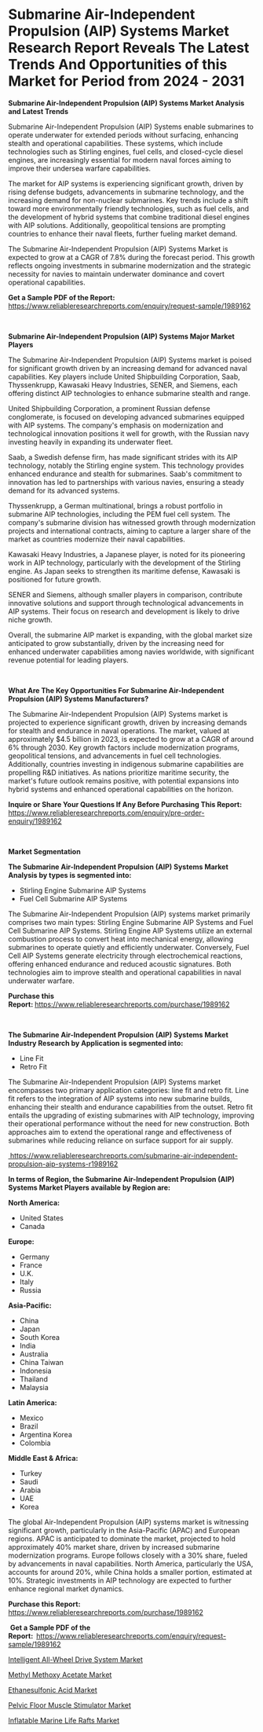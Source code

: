 <p><h1>Submarine Air-Independent Propulsion (AIP) Systems Market Research Report Reveals The Latest Trends And Opportunities of this Market for Period from 2024 - 2031</h1></p><p><strong>Submarine Air-Independent Propulsion (AIP) Systems Market Analysis and Latest Trends</strong></p>
<p><p>Submarine Air-Independent Propulsion (AIP) Systems enable submarines to operate underwater for extended periods without surfacing, enhancing stealth and operational capabilities. These systems, which include technologies such as Stirling engines, fuel cells, and closed-cycle diesel engines, are increasingly essential for modern naval forces aiming to improve their undersea warfare capabilities.</p><p>The market for AIP systems is experiencing significant growth, driven by rising defense budgets, advancements in submarine technology, and the increasing demand for non-nuclear submarines. Key trends include a shift toward more environmentally friendly technologies, such as fuel cells, and the development of hybrid systems that combine traditional diesel engines with AIP solutions. Additionally, geopolitical tensions are prompting countries to enhance their naval fleets, further fueling market demand. </p><p>The Submarine Air-Independent Propulsion (AIP) Systems Market is expected to grow at a CAGR of 7.8% during the forecast period. This growth reflects ongoing investments in submarine modernization and the strategic necessity for navies to maintain underwater dominance and covert operational capabilities.</p></p>
<p><strong>Get a Sample PDF of the Report:&nbsp;</strong> <a href="https://www.reliableresearchreports.com/enquiry/request-sample/1989162?utm_campaign=11&utm_medium=2&utm_source=Github&utm_content=ia&utm_term=04112024&utm_id=submarine-air-independent-propulsion-aip-systems">https://www.reliableresearchreports.com/enquiry/request-sample/1989162</a></p>
<p>&nbsp;</p>
<p><strong>Submarine Air-Independent Propulsion (AIP) Systems Major Market Players</strong></p>
<p><p>The Submarine Air-Independent Propulsion (AIP) Systems market is poised for significant growth driven by an increasing demand for advanced naval capabilities. Key players include United Shipbuilding Corporation, Saab, Thyssenkrupp, Kawasaki Heavy Industries, SENER, and Siemens, each offering distinct AIP technologies to enhance submarine stealth and range.</p><p>United Shipbuilding Corporation, a prominent Russian defense conglomerate, is focused on developing advanced submarines equipped with AIP systems. The company's emphasis on modernization and technological innovation positions it well for growth, with the Russian navy investing heavily in expanding its underwater fleet.</p><p>Saab, a Swedish defense firm, has made significant strides with its AIP technology, notably the Stirling engine system. This technology provides enhanced endurance and stealth for submarines. Saab's commitment to innovation has led to partnerships with various navies, ensuring a steady demand for its advanced systems.</p><p>Thyssenkrupp, a German multinational, brings a robust portfolio in submarine AIP technologies, including the PEM fuel cell system. The company's submarine division has witnessed growth through modernization projects and international contracts, aiming to capture a larger share of the market as countries modernize their naval capabilities.</p><p>Kawasaki Heavy Industries, a Japanese player, is noted for its pioneering work in AIP technology, particularly with the development of the Stirling engine. As Japan seeks to strengthen its maritime defense, Kawasaki is positioned for future growth.</p><p>SENER and Siemens, although smaller players in comparison, contribute innovative solutions and support through technological advancements in AIP systems. Their focus on research and development is likely to drive niche growth.</p><p>Overall, the submarine AIP market is expanding, with the global market size anticipated to grow substantially, driven by the increasing need for enhanced underwater capabilities among navies worldwide, with significant revenue potential for leading players.</p></p>
<p>&nbsp;</p>
<p><strong>What Are The Key Opportunities For Submarine Air-Independent Propulsion (AIP) Systems Manufacturers?</strong></p>
<p><p>The Submarine Air-Independent Propulsion (AIP) Systems market is projected to experience significant growth, driven by increasing demands for stealth and endurance in naval operations. The market, valued at approximately $4.5 billion in 2023, is expected to grow at a CAGR of around 6% through 2030. Key growth factors include modernization programs, geopolitical tensions, and advancements in fuel cell technologies. Additionally, countries investing in indigenous submarine capabilities are propelling R&D initiatives. As nations prioritize maritime security, the market's future outlook remains positive, with potential expansions into hybrid systems and enhanced operational capabilities on the horizon.</p></p>
<p><strong>Inquire or Share Your Questions If Any Before Purchasing This Report:</strong> <a href="https://www.reliableresearchreports.com/enquiry/pre-order-enquiry/1989162?utm_campaign=11&utm_medium=2&utm_source=Github&utm_content=ia&utm_term=04112024&utm_id=submarine-air-independent-propulsion-aip-systems">https://www.reliableresearchreports.com/enquiry/pre-order-enquiry/1989162</a></p>
<p>&nbsp;</p>
<p><strong>Market Segmentation</strong></p>
<p><strong>The Submarine Air-Independent Propulsion (AIP) Systems Market Analysis by types is segmented into:</strong></p>
<p><ul><li>Stirling Engine Submarine AIP Systems</li><li>Fuel Cell Submarine AIP Systems</li></ul></p>
<p><p>The Submarine Air-Independent Propulsion (AIP) systems market primarily comprises two main types: Stirling Engine Submarine AIP Systems and Fuel Cell Submarine AIP Systems. Stirling Engine AIP Systems utilize an external combustion process to convert heat into mechanical energy, allowing submarines to operate quietly and efficiently underwater. Conversely, Fuel Cell AIP Systems generate electricity through electrochemical reactions, offering enhanced endurance and reduced acoustic signatures. Both technologies aim to improve stealth and operational capabilities in naval underwater warfare.</p></p>
<p><strong>Purchase this Report:&nbsp;</strong><a href="https://www.reliableresearchreports.com/purchase/1989162?utm_campaign=11&utm_medium=2&utm_source=Github&utm_content=ia&utm_term=04112024&utm_id=submarine-air-independent-propulsion-aip-systems">https://www.reliableresearchreports.com/purchase/1989162</a></p>
<p>&nbsp;</p>
<p><strong>The Submarine Air-Independent Propulsion (AIP) Systems Market Industry Research by Application is segmented into:</strong></p>
<p><ul><li>Line Fit</li><li>Retro Fit</li></ul></p>
<p><p>The Submarine Air-Independent Propulsion (AIP) Systems market encompasses two primary application categories: line fit and retro fit. Line fit refers to the integration of AIP systems into new submarine builds, enhancing their stealth and endurance capabilities from the outset. Retro fit entails the upgrading of existing submarines with AIP technology, improving their operational performance without the need for new construction. Both approaches aim to extend the operational range and effectiveness of submarines while reducing reliance on surface support for air supply.</p></p>
<p><a href="https://www.reliableresearchreports.com/submarine-air-independent-propulsion-aip-systems-r1989162?utm_campaign=11&utm_medium=2&utm_source=Github&utm_content=ia&utm_term=04112024&utm_id=submarine-air-independent-propulsion-aip-systems">&nbsp;https://www.reliableresearchreports.com/submarine-air-independent-propulsion-aip-systems-r1989162</a></p>
<p><strong>In terms of Region, the Submarine Air-Independent Propulsion (AIP) Systems Market Players available by Region are:</strong></p>
<p>
    <p> <strong> North America: </strong>
        <ul>
            <li>United States</li>
            <li>Canada</li>
        </ul>
        </p> 
    <p> <strong> Europe: </strong>
        <ul>
            <li>Germany</li>
            <li>France</li>
            <li>U.K.</li>
            <li>Italy</li>
            <li>Russia</li>
        </ul>
        </p> 
    <p> <strong> Asia-Pacific: </strong>
        <ul>
            <li>China</li>
            <li>Japan</li>
            <li>South Korea</li>
            <li>India</li>
            <li>Australia</li>
            <li>China Taiwan</li>
            <li>Indonesia</li>
            <li>Thailand</li>
            <li>Malaysia</li>
        </ul>
        </p> 
    <p> <strong> Latin America: </strong>
        <ul>
            <li>Mexico</li>
            <li>Brazil</li>
            <li>Argentina Korea</li>
            <li>Colombia</li>
        </ul>
        </p> 
    <p> <strong> Middle East & Africa: </strong>
        <ul>
            <li>Turkey</li>
            <li>Saudi</li>
            <li>Arabia</li>
            <li>UAE</li>
            <li>Korea</li>
        </ul>
    </p>
    </p>
<p><p>The global Air-Independent Propulsion (AIP) systems market is witnessing significant growth, particularly in the Asia-Pacific (APAC) and European regions. APAC is anticipated to dominate the market, projected to hold approximately 40% market share, driven by increased submarine modernization programs. Europe follows closely with a 30% share, fueled by advancements in naval capabilities. North America, particularly the USA, accounts for around 20%, while China holds a smaller portion, estimated at 10%. Strategic investments in AIP technology are expected to further enhance regional market dynamics.</p></p>
<p><strong>Purchase this Report: </strong><a href="https://www.reliableresearchreports.com/purchase/1989162?utm_campaign=11&utm_medium=2&utm_source=Github&utm_content=ia&utm_term=04112024&utm_id=submarine-air-independent-propulsion-aip-systems">https://www.reliableresearchreports.com/purchase/1989162</a></p>
<p>&nbsp;<strong>Get a Sample PDF of the Report:&nbsp;&nbsp;</strong><a href="https://www.reliableresearchreports.com/enquiry/request-sample/1989162?utm_campaign=11&utm_medium=2&utm_source=Github&utm_content=ia&utm_term=04112024&utm_id=submarine-air-independent-propulsion-aip-systems">https://www.reliableresearchreports.com/enquiry/request-sample/1989162</a></p>
<p><strong></strong></p>
<p><p><a href="https://github.com/ellinutterosx5/Market-Research-Report-List-1/blob/main/intelligent-all-wheel-drive-system-market.md?utm_campaign=11&utm_medium=2&utm_source=Github&utm_content=ia&utm_term=04112024&utm_id=submarine-air-independent-propulsion-aip-systems">Intelligent All-Wheel Drive System Market</a></p><p><a href="https://medium.com/@maximinauago/the-methyl-methoxy-acetate-market-prioritizes-cost-control-and-efficiency-enhancement-7d1bfd858dca?utm_campaign=11&utm_medium=2&utm_source=Github&utm_content=ia&utm_term=04112024&utm_id=submarine-air-independent-propulsion-aip-systems">Methyl Methoxy Acetate Market</a></p><p><a href="https://medium.com/@bansebnspene3/the-global-ethanesulfonic-acid-market-is-a-dynamic-and-growing-industry-f07d5da55db2?utm_campaign=11&utm_medium=2&utm_source=Github&utm_content=ia&utm_term=04112024&utm_id=submarine-air-independent-propulsion-aip-systems">Ethanesulfonic Acid Market</a></p><p><a href="https://issuu.com/reportprime-2/docs/pelvic-floor-muscle-stimulator-mark_e966ba941f0ffc?utm_campaign=11&utm_medium=2&utm_source=Github&utm_content=ia&utm_term=04112024&utm_id=submarine-air-independent-propulsion-aip-systems">Pelvic Floor Muscle Stimulator Market</a></p><p><a href="https://github.com/ambertqocronceb/Market-Research-Report-List-1/blob/main/inflatable-marine-life-rafts-market.md?utm_campaign=11&utm_medium=2&utm_source=Github&utm_content=ia&utm_term=04112024&utm_id=submarine-air-independent-propulsion-aip-systems">Inflatable Marine Life Rafts Market</a></p></p>
